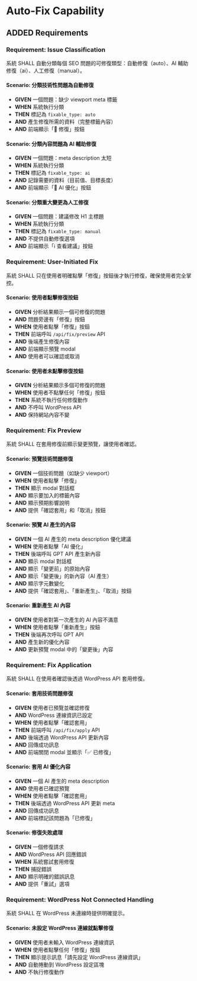 # Auto-Fix Capability

## ADDED Requirements

### Requirement: Issue Classification

系統 SHALL 自動分類每個 SEO 問題的可修復類型：自動修復（auto）、AI 輔助修復（ai）、人工修復（manual）。

#### Scenario: 分類技術性問題為自動修復

- **GIVEN** 一個問題：缺少 viewport meta 標籤
- **WHEN** 系統執行分類
- **THEN** 標記為 `fixable_type: auto`
- **AND** 產生修復所需的資料（完整標籤內容）
- **AND** 前端顯示「🔧 修復」按鈕

#### Scenario: 分類內容問題為 AI 輔助修復

- **GIVEN** 一個問題：meta description 太短
- **WHEN** 系統執行分類
- **THEN** 標記為 `fixable_type: ai`
- **AND** 記錄需要的資料（目前值、目標長度）
- **AND** 前端顯示「🤖 AI 優化」按鈕

#### Scenario: 分類重大變更為人工修復

- **GIVEN** 一個問題：建議修改 H1 主標題
- **WHEN** 系統執行分類
- **THEN** 標記為 `fixable_type: manual`
- **AND** 不提供自動修復選項
- **AND** 前端顯示「ℹ️ 查看建議」按鈕

### Requirement: User-Initiated Fix

系統 SHALL 只在使用者明確點擊「修復」按鈕後才執行修復，確保使用者完全掌控。

#### Scenario: 使用者點擊修復按鈕

- **GIVEN** 分析結果顯示一個可修復的問題
- **AND** 問題旁邊有「修復」按鈕
- **WHEN** 使用者點擊「修復」按鈕
- **THEN** 前端呼叫 `/api/fix/preview` API
- **AND** 後端產生修復內容
- **AND** 前端顯示預覽 modal
- **AND** 使用者可以確認或取消

#### Scenario: 使用者未點擊修復按鈕

- **GIVEN** 分析結果顯示多個可修復的問題
- **WHEN** 使用者不點擊任何「修復」按鈕
- **THEN** 系統不執行任何修復動作
- **AND** 不呼叫 WordPress API
- **AND** 保持網站內容不變

### Requirement: Fix Preview

系統 SHALL 在套用修復前顯示變更預覽，讓使用者確認。

#### Scenario: 預覽技術問題修復

- **GIVEN** 一個技術問題（如缺少 viewport）
- **WHEN** 使用者點擊「修復」
- **THEN** 顯示 modal 對話框
- **AND** 顯示要加入的標籤內容
- **AND** 顯示預期影響說明
- **AND** 提供「確認套用」和「取消」按鈕

#### Scenario: 預覽 AI 產生的內容

- **GIVEN** 一個 AI 產生的 meta description 優化建議
- **WHEN** 使用者點擊「AI 優化」
- **THEN** 後端呼叫 GPT API 產生新內容
- **AND** 顯示 modal 對話框
- **AND** 顯示「變更前」的原始內容
- **AND** 顯示「變更後」的新內容（AI 產生）
- **AND** 顯示字元數變化
- **AND** 提供「確認套用」、「重新產生」、「取消」按鈕

#### Scenario: 重新產生 AI 內容

- **GIVEN** 使用者對第一次產生的 AI 內容不滿意
- **WHEN** 使用者點擊「重新產生」按鈕
- **THEN** 後端再次呼叫 GPT API
- **AND** 產生新的優化內容
- **AND** 更新預覽 modal 中的「變更後」內容

### Requirement: Fix Application

系統 SHALL 在使用者確認後透過 WordPress API 套用修復。

#### Scenario: 套用技術問題修復

- **GIVEN** 使用者已預覽並確認修復
- **AND** WordPress 連線資訊已設定
- **WHEN** 使用者點擊「確認套用」
- **THEN** 前端呼叫 `/api/fix/apply` API
- **AND** 後端透過 WordPress API 更新內容
- **AND** 回傳成功訊息
- **AND** 前端關閉 modal 並顯示「✅ 已修復」

#### Scenario: 套用 AI 優化內容

- **GIVEN** 一個 AI 產生的 meta description
- **AND** 使用者已確認預覽
- **WHEN** 使用者點擊「確認套用」
- **THEN** 後端透過 WordPress API 更新 meta
- **AND** 回傳成功訊息
- **AND** 前端標記該問題為「已修復」

#### Scenario: 修復失敗處理

- **GIVEN** 一個修復請求
- **AND** WordPress API 回應錯誤
- **WHEN** 系統嘗試套用修復
- **THEN** 捕捉錯誤
- **AND** 顯示明確的錯誤訊息
- **AND** 提供「重試」選項

### Requirement: WordPress Not Connected Handling

系統 SHALL 在 WordPress 未連線時提供明確提示。

#### Scenario: 未設定 WordPress 連線就點擊修復

- **GIVEN** 使用者未輸入 WordPress 連線資訊
- **WHEN** 使用者點擊任何「修復」按鈕
- **THEN** 顯示提示訊息「請先設定 WordPress 連線資訊」
- **AND** 自動捲動到 WordPress 設定區塊
- **AND** 不執行修復動作
